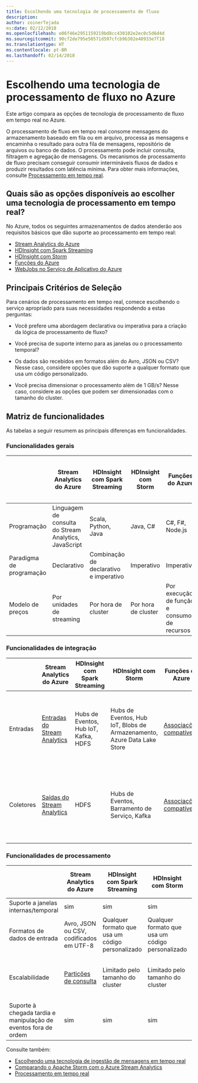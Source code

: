 ```yaml
---
title: Escolhendo uma tecnologia de processamento de fluxo
description: 
author: zoinerTejada
ms:date: 02/12/2018
ms.openlocfilehash: e06f46e2951159219bd8cc430102e2ec0c5d6d4d
ms.sourcegitcommit: 90cf2de795e50571d597cfcb9b302e48933e7f18
ms.translationtype: HT
ms.contentlocale: pt-BR
ms.lasthandoff: 02/14/2018
---
```

# <a name="choosing-a-stream-processing-technology-in-azure"></a>Escolhendo uma tecnologia de processamento de fluxo no Azure

Este artigo compara as opções de tecnologia de processamento de fluxo em tempo real no Azure.

O processamento de fluxo em tempo real consome mensagens do armazenamento baseado em fila ou em arquivo, processa as mensagens e encaminha o resultado para outra fila de mensagens, repositório de arquivos ou banco de dados. O processamento pode incluir consulta, filtragem e agregação de mensagens. Os mecanismos de processamento de fluxo precisam conseguir consumir intermináveis fluxos de dados e produzir resultados com latência mínima. Para obter mais informações, consulte [Processamento em tempo real](../scenarios/real-time-processing.md).

## <a name="what-are-your-options-when-choosing-a-technology-for-real-time-processing"></a>Quais são as opções disponíveis ao escolher uma tecnologia de processamento em tempo real?
No Azure, todos os seguintes armazenamentos de dados atenderão aos requisitos básicos que dão suporte ao processamento em tempo real:
- [Stream Analytics do Azure](/azure/stream-analytics/)
- [HDInsight com Spark Streaming](/azure/hdinsight/spark/apache-spark-streaming-overview)
- [HDInsight com Storm](/azure/hdinsight/storm/apache-storm-overview)
- [Funções do Azure](/azure/azure-functions/functions-overview)
- [WebJobs no Serviço de Aplicativo do Azure](/azure/app-service/web-sites-create-web-jobs)

## <a name="key-selection-criteria"></a>Principais Critérios de Seleção

Para cenários de processamento em tempo real, comece escolhendo o serviço apropriado para suas necessidades respondendo a estas perguntas:

- Você prefere uma abordagem declarativa ou imperativa para a criação da lógica de processamento de fluxo?

- Você precisa de suporte interno para as janelas ou o processamento temporal?

- Os dados são recebidos em formatos além do Avro, JSON ou CSV? Nesse caso, considere opções que dão suporte a qualquer formato que usa um código personalizado.

- Você precisa dimensionar o processamento além de 1 GB/s? Nesse caso, considere as opções que podem ser dimensionadas com o tamanho do cluster. 

## <a name="capability-matrix"></a>Matriz de funcionalidades

As tabelas a seguir resumem as principais diferenças em funcionalidades. 

### <a name="general-capabilities"></a>Funcionalidades gerais
| | Stream Analytics do Azure | HDInsight com Spark Streaming | HDInsight com Storm | Funções do Azure | WebJobs no Serviço de Aplicativo do Azure |
| --- | --- | --- | --- | --- | --- | 
| Programação | Linguagem de consulta do Stream Analytics, JavaScript | Scala, Python, Java | Java, C# | C#, F#, Node.js | C#, Node.js, PHP, Java, Python |
| Paradigma de programação | Declarativo | Combinação de declarativo e imperativo | Imperativo | Imperativo | Imperativo |    
| Modelo de preços | Por unidades de streaming | Por hora de cluster | Por hora de cluster | Por execução de função e consumo de recursos | Por hora do plano de serviço de aplicativo |  

### <a name="integration-capabilities"></a>Funcionalidades de integração
| | Stream Analytics do Azure | HDInsight com Spark Streaming | HDInsight com Storm | Funções do Azure | WebJobs no Serviço de Aplicativo do Azure |
| --- | --- | --- | --- | --- | --- | 
| Entradas | [Entradas do Stream Analytics](/azure/stream-analytics/stream-analytics-define-inputs)  | Hubs de Eventos, Hub IoT, Kafka, HDFS  | Hubs de Eventos, Hub IoT, Blobs de Armazenamento, Azure Data Lake Store  | [Associações compatíveis](/azure/azure-functions/functions-triggers-bindings#supported-bindings) | Barramento de Serviço, Filas de Armazenamento, Blobs de Armazenamento, Hubs de Eventos, WebHooks, Cosmos DB, Arquivos |
| Coletores |  [Saídas do Stream Analytics](/azure/stream-analytics/stream-analytics-define-outputs) | HDFS | Hubs de Eventos, Barramento de Serviço, Kafka | [Associações compatíveis](/azure/azure-functions/functions-triggers-bindings#supported-bindings) | Barramento de Serviço, Filas de Armazenamento, Blobs de Armazenamento, Hubs de Eventos, WebHooks, Cosmos DB, Arquivos | 

### <a name="processing-capabilities"></a>Funcionalidades de processamento
| | Stream Analytics do Azure | HDInsight com Spark Streaming | HDInsight com Storm | Funções do Azure | WebJobs no Serviço de Aplicativo do Azure |
| --- | --- | --- | --- | --- | --- | 
| Suporte a janelas internas/temporal | sim | sim | sim | Não  | Não  |
| Formatos de dados de entrada | Avro, JSON ou CSV, codificados em UTF-8 | Qualquer formato que usa um código personalizado | Qualquer formato que usa um código personalizado | Qualquer formato que usa um código personalizado | Qualquer formato que usa um código personalizado |
| Escalabilidade | [Partições de consulta](/azure/stream-analytics/stream-analytics-parallelization) | Limitado pelo tamanho do cluster | Limitado pelo tamanho do cluster | Até 200 instâncias de aplicativo de funções processadas em paralelo | Limitado pela capacidade do plano de serviço de aplicativo | 
| Suporte à chegada tardia e manipulação de eventos fora de ordem | sim | sim | sim | Não  | Não  |

Consulte também:

- [Escolhendo uma tecnologia de ingestão de mensagens em tempo real](./real-time-ingestion.md)
- [Comparando o Apache Storm com o Azure Stream Analytics](/azure/stream-analytics/stream-analytics-comparison-storm)
- [Processamento em tempo real](../scenarios/real-time-processing.md)
